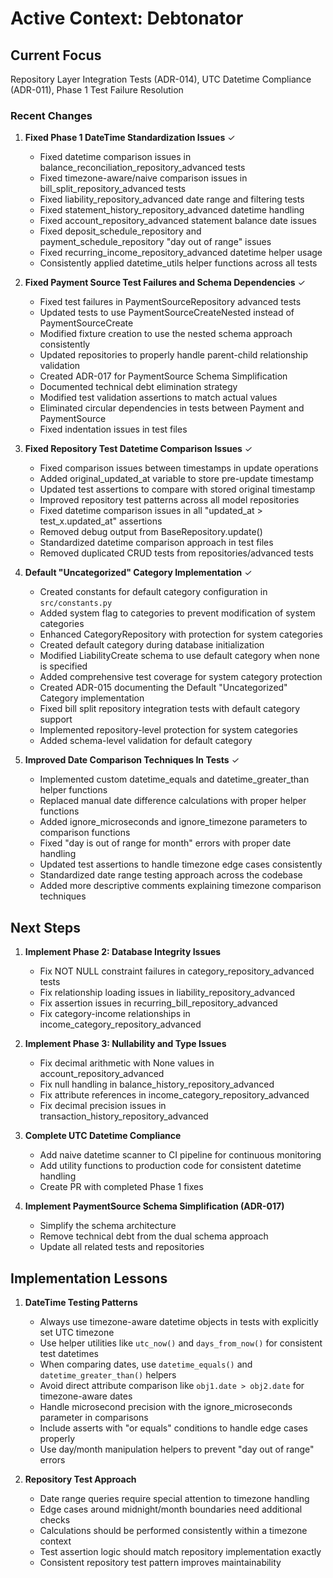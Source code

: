 # Active Context: Debtonator

## Current Focus
Repository Layer Integration Tests (ADR-014), UTC Datetime Compliance (ADR-011), Phase 1 Test Failure Resolution

### Recent Changes

1. **Fixed Phase 1 DateTime Standardization Issues** ✓
   - Fixed datetime comparison issues in balance_reconciliation_repository_advanced tests
   - Fixed timezone-aware/naive comparison issues in bill_split_repository_advanced tests
   - Fixed liability_repository_advanced date range and filtering tests
   - Fixed statement_history_repository_advanced datetime handling
   - Fixed account_repository_advanced statement balance date issues
   - Fixed deposit_schedule_repository and payment_schedule_repository "day out of range" issues
   - Fixed recurring_income_repository_advanced datetime helper usage
   - Consistently applied datetime_utils helper functions across all tests

2. **Fixed Payment Source Test Failures and Schema Dependencies** ✓
   - Fixed test failures in PaymentSourceRepository advanced tests
   - Updated tests to use PaymentSourceCreateNested instead of PaymentSourceCreate
   - Modified fixture creation to use the nested schema approach consistently
   - Updated repositories to properly handle parent-child relationship validation
   - Created ADR-017 for PaymentSource Schema Simplification
   - Documented technical debt elimination strategy
   - Modified test validation assertions to match actual values
   - Eliminated circular dependencies in tests between Payment and PaymentSource
   - Fixed indentation issues in test files

3. **Fixed Repository Test Datetime Comparison Issues** ✓
   - Fixed comparison issues between timestamps in update operations
   - Added original_updated_at variable to store pre-update timestamp
   - Updated test assertions to compare with stored original timestamp
   - Improved repository test patterns across all model repositories
   - Fixed datetime comparison issues in all "updated_at > test_x.updated_at" assertions
   - Removed debug output from BaseRepository.update()
   - Standardized datetime comparison approach in test files
   - Removed duplicated CRUD tests from repositories/advanced tests

4. **Default "Uncategorized" Category Implementation** ✓
   - Created constants for default category configuration in `src/constants.py`
   - Added system flag to categories to prevent modification of system categories
   - Enhanced CategoryRepository with protection for system categories
   - Created default category during database initialization
   - Modified LiabilityCreate schema to use default category when none is specified
   - Added comprehensive test coverage for system category protection
   - Created ADR-015 documenting the Default "Uncategorized" Category implementation
   - Fixed bill split repository integration tests with default category support
   - Implemented repository-level protection for system categories
   - Added schema-level validation for default category

5. **Improved Date Comparison Techniques In Tests** ✓
   - Implemented custom datetime_equals and datetime_greater_than helper functions
   - Replaced manual date difference calculations with proper helper functions
   - Added ignore_microseconds and ignore_timezone parameters to comparison functions
   - Fixed "day is out of range for month" errors with proper date handling
   - Updated test assertions to handle timezone edge cases consistently
   - Standardized date range testing approach across the codebase
   - Added more descriptive comments explaining timezone comparison techniques

## Next Steps

1. **Implement Phase 2: Database Integrity Issues**
   - Fix NOT NULL constraint failures in category_repository_advanced tests
   - Fix relationship loading issues in liability_repository_advanced
   - Fix assertion issues in recurring_bill_repository_advanced
   - Fix category-income relationships in income_category_repository_advanced

2. **Implement Phase 3: Nullability and Type Issues**
   - Fix decimal arithmetic with None values in account_repository_advanced
   - Fix null handling in balance_history_repository_advanced
   - Fix attribute references in income_category_repository_advanced
   - Fix decimal precision issues in transaction_history_repository_advanced

3. **Complete UTC Datetime Compliance**
   - Add naive datetime scanner to CI pipeline for continuous monitoring
   - Add utility functions to production code for consistent datetime handling
   - Create PR with completed Phase 1 fixes

4. **Implement PaymentSource Schema Simplification (ADR-017)**
   - Simplify the schema architecture
   - Remove technical debt from the dual schema approach
   - Update all related tests and repositories

## Implementation Lessons

1. **DateTime Testing Patterns**
   - Always use timezone-aware datetime objects in tests with explicitly set UTC timezone
   - Use helper utilities like `utc_now()` and `days_from_now()` for consistent test datetimes
   - When comparing dates, use `datetime_equals()` and `datetime_greater_than()` helpers
   - Avoid direct attribute comparison like `obj1.date > obj2.date` for timezone-aware dates
   - Handle microsecond precision with the ignore_microseconds parameter in comparisons
   - Include asserts with "or equals" conditions to handle edge cases properly
   - Use day/month manipulation helpers to prevent "day out of range" errors

2. **Repository Test Approach**
   - Date range queries require special attention to timezone handling
   - Edge cases around midnight/month boundaries need additional checks
   - Calculations should be performed consistently within a timezone context
   - Test assertion logic should match repository implementation exactly
   - Consistent repository test pattern improves maintainability
